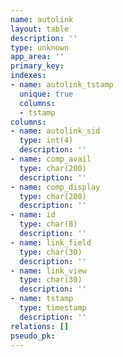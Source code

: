 ```yaml
---
name: autolink
layout: table
description: ''
type: unknown
app_area: ''
primary_key: 
indexes:
- name: autolink_tstamp
  unique: true
  columns:
  - tstamp
columns:
- name: autolink_sid
  type: int(4)
  description: ''
- name: comp_avail
  type: char(200)
  description: ''
- name: comp_display
  type: char(200)
  description: ''
- name: id
  type: char(8)
  description: ''
- name: link_field
  type: char(30)
  description: ''
- name: link_view
  type: char(30)
  description: ''
- name: tstamp
  type: timestamp
  description: ''
relations: []
pseudo_pk: 
---
```


